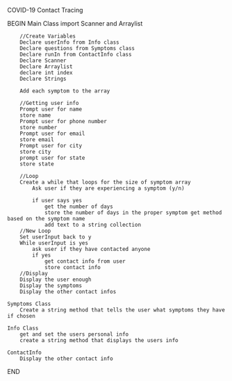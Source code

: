COVID-19 Contact Tracing

BEGIN
	Main Class
		import Scanner and Arraylist
		
		//Create Variables
		Declare userInfo from Info class
		Declare questions from Symptoms class
		Declare runIn from ContactInfo class
		Declare Scanner
		Declare Arraylist
		declare int index
		Declare Strings

		Add each symptom to the array
		
		//Getting user info
		Prompt user for name
		store name
		Prompt user for phone number
		store number
		Prompt user for email
		store email
		Prompt user for city
		store city
		prompt user for state
		store state

		//Loop
		Create a while that loops for the size of symptom array
			Ask user if they are experiencing a symptom (y/n)

			if user says yes
				get the number of days
				store the number of days in the proper symptom get method based on the symptom name
				add text to a string collection
		//New Loop
		Set userInput back to y
		While userInput is yes
			ask user if they have contacted anyone
			if yes
				get contact info from user
				store contact info
		//Display
		Display the user enough
		Display the symptoms
		Display the other contact infos

	Symptoms Class
		Create a string method that tells the user what symptoms they have if chosen

	Info Class
		get and set the users personal info
		create a string method that displays the users info

	ContactInfo
		Display the other contact info

END